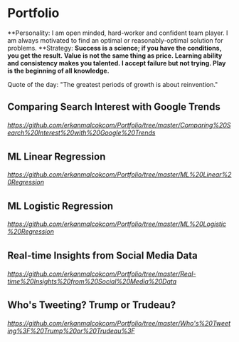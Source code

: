 # Portfolio

**Personality: I am open minded, hard-worker and confident team player. I am always motivated to find an optimal or reasonably-optimal solution for problems.
**Strategy: **Success is a science; if you have the conditions, you get the result. Value is not the same thing as price. Learning ability and consistency makes you talented. I accept failure but not trying. Play is the beginning of all knowledge.**

Quote of the day: "The greatest periods of growth is about reinvention."

##
## Comparing Search Interest with Google Trends
###### <a> https://github.com/erkanmalcokcom/Portfolio/tree/master/Comparing%20Search%20Interest%20with%20Google%20Trends </a>

## ML Linear Regression
###### <a>https://github.com/erkanmalcokcom/Portfolio/tree/master/ML%20Linear%20Regression</a>
## 
## ML Logistic Regression
###### <a>https://github.com/erkanmalcokcom/Portfolio/tree/master/ML%20Logistic%20Regression</a>
## 
## Real-time Insights from Social Media Data
###### <a>https://github.com/erkanmalcokcom/Portfolio/tree/master/Real-time%20Insights%20from%20Social%20Media%20Data</a>
## 
## Who's Tweeting? Trump or Trudeau?
###### <a>https://github.com/erkanmalcokcom/Portfolio/tree/master/Who's%20Tweeting%3F%20Trump%20or%20Trudeau%3F</a>
##
